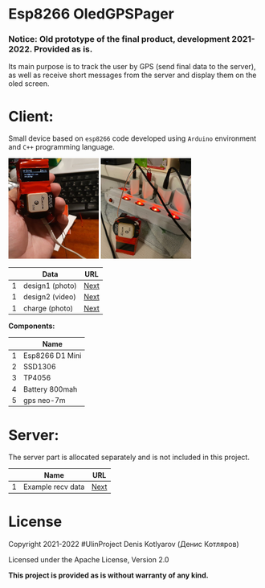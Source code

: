 # Esp8266 OledGPSPager

### Notice: Old prototype of the final product, development 2021-2022. <b>Provided as is.</b>

Its main purpose is to track the user by GPS (send final data to the server), as well as receive short messages from the server and display them on the oled screen.

# Client:

Small device based on `esp8266` code developed using `Arduino` environment and `C++` programming language.

<div>
<img src="photo/01 demo design.jpg" width="180" height="200" alt="design1">
<img src="photo/02 demo charge.jpg" width="180" height="200" alt="charge">
</div>

| | Data  | URL |
|-| -------- | -- |
|1| design1 (photo) | <a href="photo/01 demo design.jpg">Next</a> |
|1| design2 (video) | <a href="video/demo job.MOV">Next</a> |
|1| charge (photo) | <a href="photo/02 demo charge.jpg">Next</a> |

<b> Components: </b>

| | Name | 
|-| -------- |
|1| Esp8266 D1 Mini |
|2| SSD1306 |
|3| TP4056 |
|4| Battery 800mah |
|5| gps neo-7m |

# Server:

The server part is allocated separately and is not included in this project.

| | Name | URL |
|-| -------- | -- |
|1| Example recv data | <a href="photo/03 demo data example.jpg">Next</a> |

# License

Copyright 2021-2022 #UlinProject Denis Kotlyarov (Денис Котляров)

Licensed under the Apache License, Version 2.0

<b>This project is provided as is without warranty of any kind.</b>
